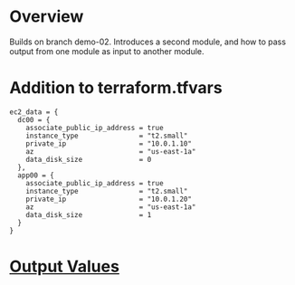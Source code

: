 # Overview

Builds on branch demo-02. Introduces a second module, and how to pass output from one module as input to another module.

# Addition to terraform.tfvars

```
ec2_data = {
  dc00 = {
    associate_public_ip_address = true
    instance_type               = "t2.small"
    private_ip                  = "10.0.1.10"
    az                          = "us-east-1a"
    data_disk_size              = 0
  },
  app00 = {
    associate_public_ip_address = true
    instance_type               = "t2.small"
    private_ip                  = "10.0.1.20"
    az                          = "us-east-1a"
    data_disk_size              = 1
  }
}
```

# [Output Values](https://www.terraform.io/language/values/outputs)